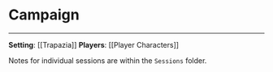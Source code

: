 # Campaign
---

**Setting**: [[Trapazia]]
**Players**: [[Player Characters]]

Notes for individual sessions are within the `Sessions` folder.